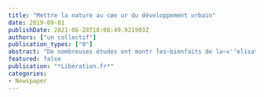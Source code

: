 ```yaml
---
title: "Mettre la nature au cøe ur du développement urbain"
date: 2019-09-01
publishDate: 2021-06-28T18:08:49.921903Z
authors: ["un collectif"]
publication_types: ["0"]
abstract: "De nombreuses études ont montr ́les~bienfaits de la~v'́'eĺisation des villes contre la~pollution comme pour la sant'e ýsique et~mentale des~citadins.  Des obstacles administratifs et~culturels freinent pourtant le verdissement des~cit'es."
featured: false
publication: "*Libération.fr*"
categories:
- Newspaper
---
```



